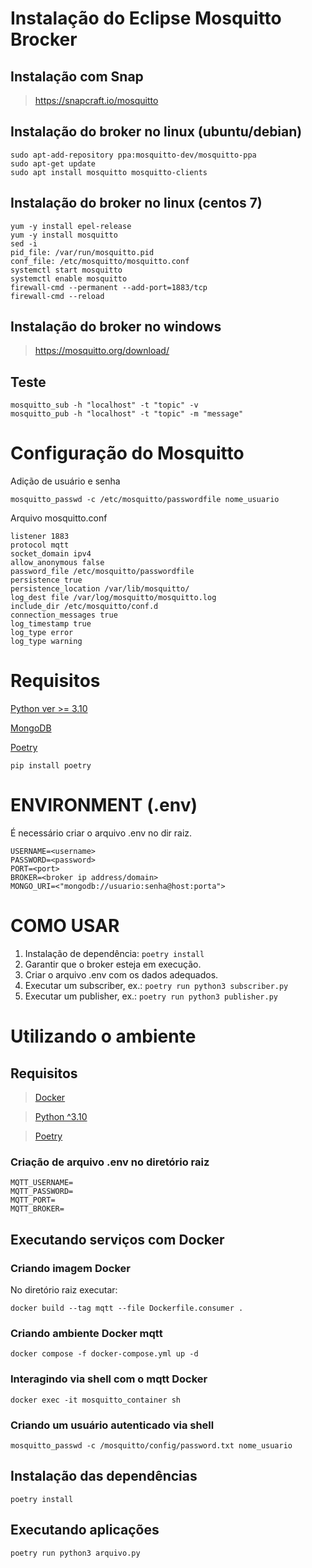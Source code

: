 # Instalação do Eclipse Mosquitto Brocker

## Instalação com Snap

> https://snapcraft.io/mosquitto

## Instalação do broker no linux (ubuntu/debian)

```
sudo apt-add-repository ppa:mosquitto-dev/mosquitto-ppa
sudo apt-get update
sudo apt install mosquitto mosquitto-clients
```

## Instalação do broker no linux (centos 7)

```
yum -y install epel-release
yum -y install mosquitto
sed -i
pid_file: /var/run/mosquitto.pid
conf_file: /etc/mosquitto/mosquitto.conf
systemctl start mosquitto
systemctl enable mosquitto
firewall-cmd --permanent --add-port=1883/tcp
firewall-cmd --reload
```

## Instalação do broker no windows

> https://mosquitto.org/download/

## Teste

```
mosquitto_sub -h "localhost" -t "topic" -v
mosquitto_pub -h "localhost" -t "topic" -m "message"
```

# Configuração do Mosquitto

Adição de usuário e senha

```
mosquitto_passwd -c /etc/mosquitto/passwordfile nome_usuario
```

Arquivo mosquitto.conf

```
listener 1883
protocol mqtt
socket_domain ipv4
allow_anonymous false
password_file /etc/mosquitto/passwordfile
persistence true
persistence_location /var/lib/mosquitto/
log_dest file /var/log/mosquitto/mosquitto.log
include_dir /etc/mosquitto/conf.d
connection_messages true
log_timestamp true
log_type error
log_type warning
```

# Requisitos

[Python ver >= 3.10](https://www.python.org/downloads/release/python-31010/)

[MongoDB](https://www.mongodb.com/try/download/community)

[Poetry](https://python-poetry.org/)

`pip install poetry`

# ENVIRONMENT (.env)

É necessário criar o arquivo .env no dir raiz.

```
USERNAME=<username>
PASSWORD=<password>
PORT=<port>
BROKER=<broker ip address/domain>
MONGO_URI=<"mongodb://usuario:senha@host:porta">
```

# COMO USAR

1. Instalação de dependência: `poetry install`
2. Garantir que o broker esteja em execução.
3. Criar o arquivo .env com os dados adequados.
4. Executar um subscriber, ex.: `poetry run python3 subscriber.py`
5. Executar um publisher, ex.: `poetry run python3 publisher.py`

# Utilizando o ambiente

## Requisitos

> [Docker](https://www.docker.com/)

> [Python ^3.10](https://www.python.org/)

> [Poetry](https://python-poetry.org/)

### Criação de arquivo .env no diretório raiz

```
MQTT_USERNAME=
MQTT_PASSWORD=
MQTT_PORT=
MQTT_BROKER=
```

## Executando serviços com Docker

### Criando imagem Docker

No diretório raiz executar:

`docker build --tag mqtt --file Dockerfile.consumer .`

### Criando ambiente Docker mqtt

`docker compose -f docker-compose.yml up -d`

### Interagindo via shell com o mqtt Docker

`docker exec -it mosquitto_container sh`

### Criando um usuário autenticado via shell

`mosquitto_passwd -c /mosquitto/config/password.txt nome_usuario`

## Instalação das dependências

`poetry install`

## Executando aplicações

`poetry run python3 arquivo.py`
